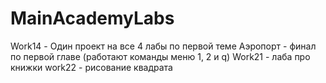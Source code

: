 # MainAcademyLabs
Work14 - Один проект на все 4 лабы по первой теме
Аэропорт - финал по первой главе (работают команды меню 1, 2 и q)
Work21 - лаба про книжки
work22 - рисование квадрата


